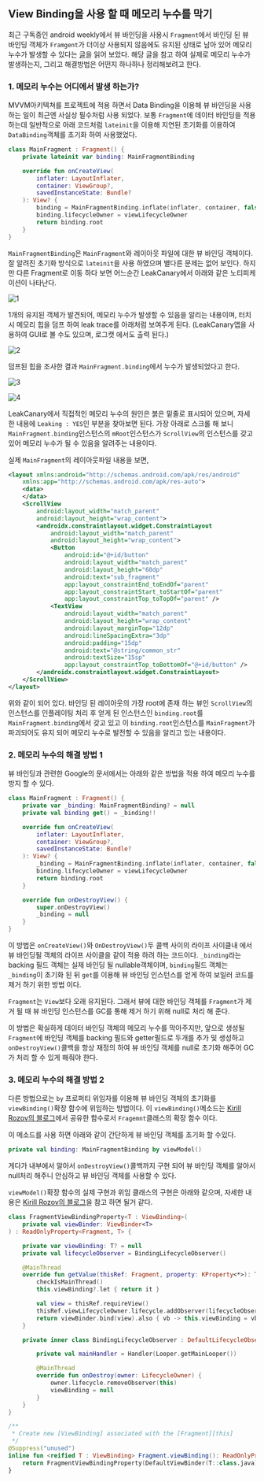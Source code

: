 ## View Binding을 사용 할 때 메모리 누수를 막기 

최근 구독중인 android weekly에서 뷰 바인딩을 사용시 `Fragment`에서 바인딩 된 뷰 바인딩 객체가 `Framgent`가 더이상 사용되지 않음에도 유지된 상태로 남아 있어 메모리 누수가 발생할 수 있다는 [글](https://proandroiddev.com/avoiding-memory-leaks-when-using-data-binding-and-view-binding-3b91d571c150)을 읽어 보았다. 해당 글을 참고 하여 실제로 메모리 누수가 발생하는지, 그리고 해결방법은 어떤지 하나하나 정리해보려고 한다. 

### 1. 메모리 누수는 어디에서 발생 하는가? 

MVVM아키텍쳐를 프로젝트에 적용 하면서 Data Binding을 이용해 뷰 바인딩을 사용 하는 일이 최근엔 사실상 필수처럼 사용 되었다. 보통 `Fragment`에 데이터 바인딩을 적용 하는데 일반적으로 아래 코드처럼 `lateinit`을 이용해 지연된 초기화를 이용하여 `DataBinding`객체를 초기화 하여 사용했었다. 

```kotlin
class MainFragment : Fragment() {
    private lateinit var binding: MainFragmentBinding

    override fun onCreateView(
        inflater: LayoutInflater,
        container: ViewGroup?,
        savedInstanceState: Bundle?
    ): View? {
        binding = MainFragmentBinding.inflate(inflater, container, false)
        binding.lifecycleOwner = viewLifecycleOwner
        return binding.root
    }
}
```

`MainFragmentBinding`은 `MainFragment`와 레이아웃 파일에 대한 뷰 바인딩 객체이다. 잘 알려진 초기화 방식으로 `lateinit`을 사용 하였으며 별다른 문제는 없어 보인다. 하지만 다른 Fragment로 이동 하다 보면 어느순간 LeakCanary에서 아래와 같은 노티피케이션이 나타난다. 

![1](./images/200828_leakcanary_1.png)

1개의 유지된 객체가 발견되어, 메모리 누수가 발생할 수 있음을 알리는 내용이며, 터치시 메모리 힙을 덤프 하여 leak trace를 아래처럼 보여주게 된다. (LeakCanary앱을 사용하여 GUI로 볼 수도 있으며, 로그캣 에서도 출력 된다.)

![2](./images/200828_leakcanary_2.png)

덤프된 힙을 조사한 결과 `MainFragment.binding`에서 누수가 발생되었다고 한다. 

![3](./images/200828_leakcanary_3.png)

![4](./images/200828_leakcanary_4.png)

LeakCanary에서 직접적인 메모리 누수의 원인은 붉은 밑줄로 표시되어 있으며, 자세한 내용에 `Leaking : YES`인 부분을 찾아보면 된다. 가장 아래로 스크롤 해 보니 `MainFragment.binding`인스턴스의 `mRoot`인스턴스가 `ScrollView`의 인스턴스를 갖고 있어 메모리 누수가 될 수 있음을 알려주는 내용이다. 

실제 `MainFragment`의 레이아웃파일 내용을 보면, 

```xml
<layout xmlns:android="http://schemas.android.com/apk/res/android"
    xmlns:app="http://schemas.android.com/apk/res-auto">
    <data>
    </data>
    <ScrollView
        android:layout_width="match_parent"
        android:layout_height="wrap_content">
        <androidx.constraintlayout.widget.ConstraintLayout
            android:layout_width="match_parent"
            android:layout_height="wrap_content">
            <Button
                android:id="@+id/button"
                android:layout_width="match_parent"
                android:layout_height="60dp"
                android:text="sub_fragment"
                app:layout_constraintEnd_toEndOf="parent"
                app:layout_constraintStart_toStartOf="parent"
                app:layout_constraintTop_toTopOf="parent" />
            <TextView
                android:layout_width="match_parent"
                android:layout_height="wrap_content"
                android:layout_marginTop="12dp"
                android:lineSpacingExtra="3dp"
                android:padding="15dp"
                android:text="@string/common_str"
                android:textSize="15sp"
                app:layout_constraintTop_toBottomOf="@+id/button" />
        </androidx.constraintlayout.widget.ConstraintLayout>
    </ScrollView>
</layout>
```

위와 같이 되어 있다. 바인딩 된 레이아웃의 가장 root에 존재 하는 뷰인 `ScrollView`의 인스턴스를 인플레이팅 처리 후 얻게 된 인스턴스인 `binding.root`를  `MainFragment.binding`에서 갖고 있고 이 `binding.root`인스턴스를  `MainFragment`가 파괴되어도 유지 되어 메모리 누수로 발전할 수 있음을 알리고 있는 내용이다. 

### 2. 메모리 누수의 해결 방법 1

뷰 바인딩과 관련한 Google의 문서에서는 아래와 같은 방법을 적용 하여 메모리 누수를 방지 할 수 있다. 

```kotlin
class MainFragment : Fragment() {
    private var _binding: MainFragmentBinding? = null
    private val binding get() = _binding!!

    override fun onCreateView(
        inflater: LayoutInflater,
        container: ViewGroup?,
        savedInstanceState: Bundle?
    ): View? {
        _binding = MainFragmentBinding.inflate(inflater, container, false)
        binding.lifecycleOwner = viewLifecycleOwner
        return binding.root
    }

    override fun onDestroyView() {
        super.onDestroyView()
        _binding = null
    }
}
```

이 방법은 `onCreateView()`와 `OnDestroyView()`두 콜백 사이의 라이프 사이클내 에서 뷰 바인딩될 객체의 라이프 사이클을 같이 적용 하려 하는 코드이다. `_binding`라는 backing 필드 객체는 실제 바인딩 될 nullable객체이며, `binding`필드 객체는 `_binding`이 초기화 된 뒤 `get`를 이용해 뷰 바인딩 인스턴스를 얻게 하여 보일러 코드를 제거 하기 위한 방법 이다. 

`Fragment`는 `View`보다 오래 유지된다. 그래서 뷰에 대한 바인딩 객체를 `Fragment`가 제거 될 때 뷰 바인딩 인스턴스를 GC를 통해 제거 하기 위해 null로 처리 해 준다. 

이 방법은 확실하게 데이터 바인딩 객체의 메모리 누수를 막아주지만, 앞으로 생성될 `Fragment`에 바인딩 객체를 backing 필드와 getter필드로 두개를 추가 및 생성하고 `onDestroyView()`콜백을 항상 재정의 하여 뷰 바인딩 객체를 null로 초기화 해주어 GC가 처리 할 수 있게 해줘야 한다. 

### 3. 메모리 누수의 해결 방법 2

다른 방법으로는 `by` 프로퍼티 위임자를 이용해 뷰 바인딩 객체의 초기화를 `viewBinding()`확장 함수에 위임하는 방법이다. 이 `viewBinding()`메소드는 [Kirill Rozov의 블로그](https://proandroiddev.com/make-android-view-binding-great-with-kotlin-b71dd9c87719)에서 공유한 함수로서 `Fragemnt`클래스의 확장 함수 이다. 

이 메소드를 사용 하면 아래와 같이 간단하게 뷰 바인딩 객체를 초기화 할 수있다. 

```kotlin
private val binding: MainFragmentBinding by viewModel()
```

게다가 내부에서 알아서 `onDestroyView()`콜백까지 구현 되어 뷰 바인딩 객체를 알아서 null처리 해주니 안심하고 뷰 바인딩 객체를 사용할 수 있다. 

`viewModel()`확장 함수의 실제 구현과 위임 클래스의 구현은 아래와 같으며, 자세한 내용은 [Kirill Rozov의 블로그](https://proandroiddev.com/make-android-view-binding-great-with-kotlin-b71dd9c87719)을 참고 하면 될거 같다. 

```kotlin 
class FragmentViewBindingProperty<T : ViewBinding>(
    private val viewBinder: ViewBinder<T>
) : ReadOnlyProperty<Fragment, T> {

    private var viewBinding: T? = null
    private val lifecycleObserver = BindingLifecycleObserver()

    @MainThread
    override fun getValue(thisRef: Fragment, property: KProperty<*>): T {
        checkIsMainThread()
        this.viewBinding?.let { return it }

        val view = thisRef.requireView()
        thisRef.viewLifecycleOwner.lifecycle.addObserver(lifecycleObserver)
        return viewBinder.bind(view).also { vb -> this.viewBinding = vb }
    }

    private inner class BindingLifecycleObserver : DefaultLifecycleObserver {

        private val mainHandler = Handler(Looper.getMainLooper())

        @MainThread
        override fun onDestroy(owner: LifecycleOwner) {
            owner.lifecycle.removeObserver(this)
            viewBinding = null
        }
    }
}

/**
 * Create new [ViewBinding] associated with the [Fragment][this]
 */
@Suppress("unused")
inline fun <reified T : ViewBinding> Fragment.viewBinding(): ReadOnlyProperty<Fragment, T> {
    return FragmentViewBindingProperty(DefaultViewBinder(T::class.java))
}
```
